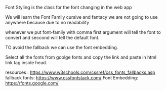 Font Styling is the class for the font changing in the web app

We will learn the Font Family 
cursive and fantacy we are not going to use anywhere because due to no readability

whenever we put font-family with comma first argument will tell the font to convert and seccond will tell the default font.

TO avoid the fallback we can use the font embedding.

Select all the fonts from goolge fonts and copy the link and paste in html link tag inside head.


resources :
https://www.w3schools.com/cssref/css_fonts_fallbacks.asp
fallback fonts: https://www.cssfontstack.com/
Font Embedding: https://fonts.google.com/
